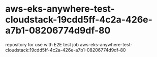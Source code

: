 # aws-eks-anywhere-test-cloudstack-19cdd5ff-4c2a-426e-a7b1-08206774d9df-80
repository for use with E2E test job aws-eks-anywhere-test-cloudstack:19cdd5ff-4c2a-426e-a7b1-08206774d9df-80
